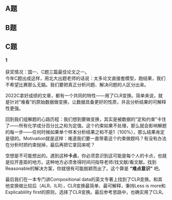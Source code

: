 ## A题


## B题


## C题
#### 1
获奖情况：国一、C题三篇最佳论文之一。  
今年C题出成这样，用北大出题老师的话说：太多论文直接套模型，跑结果，我们不希望比赛那么无脑。我们要把真正分析问题、解决问题的人区分出来。  
  
2022C拿好成绩的文章，都有一个共同的特性——用了CLR变换。简单来说，就是针对“难看”的原始数据做变换，让数据具备更好的性质，并且分析结果的可解释性更强。 
  
回到我们组解题的心路历程：我们想到要做变换，其实是被数据的“定和约束”卡住了——所有化学成分百分比之和为定值。这个约束如果不处理，那么就会影响解题的每一步——任何时候如果单个样本分析结果之和不是1（100%），那么结果肯定是错的。Motivation就是这样：难道我们要一直带着这个约束做题吗？有没有办法在分析时把约束抛掉，最后再把它拿回来呢？  
  
空想是不可能想出的。遇到这种**卡点**，你必须意识到这可能是每个人的卡点，也就是拉开差距的地方。这种地方必须舍得时间问指导老师/找文献/看文献。找到Reasonable的解决方案，你就很有可能脱颖而出了。这个算是 **“难点意识”** 吧。  
  
最后我们在一本专门讲Compositional data的英文专著上找到了CLR变换。和其他变换做比较后（ALR、ILR），CLR变换最简单、最可解释，秉持Less is more和Explicablility first的原则，选择了CLR变换。最后参考思路中，也确实用了CLR。  

